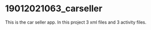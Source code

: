# 19012021063_carseller
This is the car seller app. 
In this project 3 xml files and 3 activity files.
